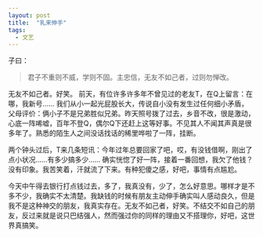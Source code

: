 ```yaml
---
layout: post
title:  "乳来伸手"
tags:
  - 文艺
---
```


子曰：

> 君子不重则不威，学则不固。主忠信，无友不如己者，过则勿惮改。

无友不如己者。好笑。
前天，有位许多许多年不曾见过的老友T，在Q上留言：在哪，我新号......
我们从小一起光屁股长大，传说自小没有发生过任何细小矛盾，父母评价：俩小子不是兄弟胜似兄弟。昨天照号拨了过去，乡音不改，很是激动，心底一阵唏嘘，百年不登Q，偶尔Q下还赶上这等好事。不见其人不闻其声真是很多年了。熟悉的陌生人之间没话找话的稀里哗啦了一阵，挂断。

两个钟头过后，T来几条短讯：今年过年总要回家了吧，哎，有没钱借啊，刚出了点小状况......有多少搞多少......
确实恍惚了好一阵，接着一番回想，我欠了他钱？没有印象。我苦笑着，汗就流了下来。有种犯傻之感，好吧，事情有点尴尬。

今天中午得去银行打点钱过去，多了，我真没有，少了，怎么好意思。哪样才是不多不少，我确实不太清楚。我缺钱的时候有朋友主动伸手确实叫人感动良久，但是我不是这种神交的朋友，我真实存在。无友不如己者，好笑。不结交不如自己的朋友，反过来就是说只巴结强人，然而强过你的同样的理由又不搭理你，好吧，这世界真搞笑。
